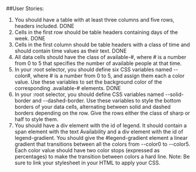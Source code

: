 ##User Stories:

1. You should have a table with at least three columns and five rows, headers included. DONE
2. Cells in the first row should be table headers containing days of the week. DONE
3. Cells in the first column should be table headers with a class of time and should contain time values as their text. DONE
4. All data cells should have the class of available-#, where # is a number from 0 to 5 that specifies the number of available people at that time.
5. In your :root selector, you should define six CSS variables named --color#, where # is a number from 0 to 5, and assign them each a color value. Use these variables to set the background color of the corresponding .available-# elements. DONE
6. In your :root selector, you should define CSS variables named --solid-border and --dashed-border. Use these variables to style the bottom borders of your data cells, alternating between solid and dashed borders depending on the row. Give the rows either the class of sharp or half to style them.
7. You should have a div element with the id of legend. It should contain a span element with the text Availability and a div element with the id of legend-gradient. You should give the #legend-gradient element a linear gradient that transitions between all the colors from --color0 to --color5. Each color value should have two color stops (expressed as percentages) to make the transition between colors a hard line. Note: Be sure to link your stylesheet in your HTML to apply your CSS.
